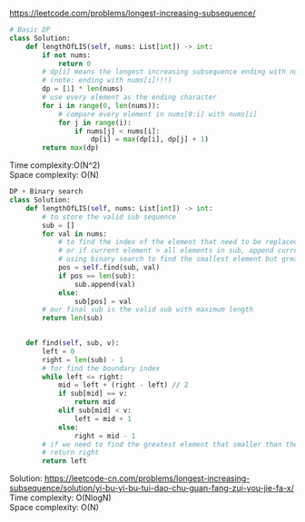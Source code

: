 <https://leetcode.com/problems/longest-increasing-subsequence/>
```python
# Basic DP
class Solution:
    def lengthOfLIS(self, nums: List[int]) -> int:
        if not nums:
            return 0
        # dp[i] means the longest increasing subsequence ending with nums[i]
        # (note: ending with nums[i]!!!)
        dp = [1] * len(nums)
        # use every element as the ending character
        for i in range(0, len(nums)):
            # compare every element in nums[0:i] with nums[i]
            for j in range(i):
                if nums[j] < nums[i]:
                    dp[i] = max(dp[i], dp[j] + 1)
        return max(dp)
```
Time complexity:O(N^2)    
Space complexity: O(N)

```python
DP + Binary search
class Solution:
    def lengthOfLIS(self, nums: List[int]) -> int:
        # to store the valid sub sequence
        sub = []
        for val in nums:
            # to find the index of the element that need to be replaced by current element
            # or if current element > all elements in sub, append current element to sub
            # using binary search to find the smallest element but greater than the current element
            pos = self.find(sub, val)
            if pos == len(sub):
                sub.append(val)
            else:
                sub[pos] = val
        # our final sub is the valid sub with maximum length
        return len(sub)

    
    def find(self, sub, v):
        left = 0
        right = len(sub) - 1
        # for find the boundary index
        while left <= right:
            mid = left + (right - left) // 2
            if sub[mid] == v:
                return mid
            elif sub[mid] < v:
                left = mid + 1
            else:
                right = mid - 1
        # if we need to find the greatest element that smaller than the current one
        # return right
        return left
```
Solution: <https://leetcode-cn.com/problems/longest-increasing-subsequence/solution/yi-bu-yi-bu-tui-dao-chu-guan-fang-zui-you-jie-fa-x/>
Time complexity: O(NlogN)  
Space complexity: O(N)
